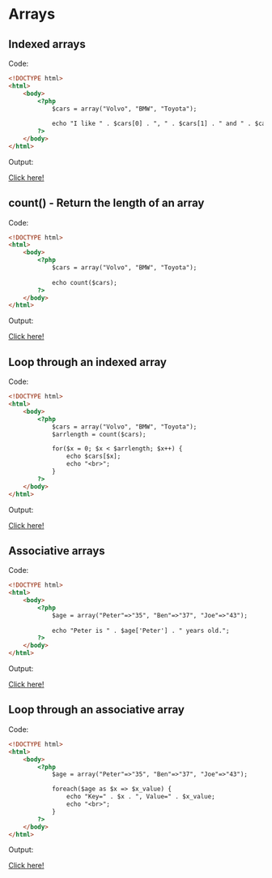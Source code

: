 # Arrays

## Indexed arrays

Code: 

```html
<!DOCTYPE html>
<html>
    <body>
        <?php
            $cars = array("Volvo", "BMW", "Toyota"); 
            
            echo "I like " . $cars[0] . ", " . $cars[1] . " and " . $cars[2] . ".";
        ?>
    </body>
</html>
```

Output:

[Click here!](https://www.w3schools.com/php/phptryit.asp?filename=tryphp_array_num)

## count() - Return the length of an array

Code: 

```html
<!DOCTYPE html>
<html>
    <body>
        <?php
            $cars = array("Volvo", "BMW", "Toyota");
            
            echo count($cars);
        ?>
    </body>
</html>
```

Output:

[Click here!](https://www.w3schools.com/php/phptryit.asp?filename=tryphp_array_length)

## Loop through an indexed array

Code: 

```html
<!DOCTYPE html>
<html>
    <body>
        <?php
            $cars = array("Volvo", "BMW", "Toyota");
            $arrlength = count($cars);

            for($x = 0; $x < $arrlength; $x++) {
                echo $cars[$x];
                echo "<br>";
            }
        ?>
    </body>
</html>
```

Output:

[Click here!](https://www.w3schools.com/php/phptryit.asp?filename=tryphp_array_num_loop)

## Associative arrays

Code: 

```html
<!DOCTYPE html>
<html>
    <body>
        <?php
            $age = array("Peter"=>"35", "Ben"=>"37", "Joe"=>"43");
            
            echo "Peter is " . $age['Peter'] . " years old.";
        ?>
    </body>
</html>
```

Output:

[Click here!](https://www.w3schools.com/php/phptryit.asp?filename=tryphp_array_assoc)

## Loop through an associative array

Code: 

```html
<!DOCTYPE html>
<html>
    <body>
        <?php
            $age = array("Peter"=>"35", "Ben"=>"37", "Joe"=>"43");

            foreach($age as $x => $x_value) {
                echo "Key=" . $x . ", Value=" . $x_value;
                echo "<br>";
            }
        ?>
    </body>
</html>
```

Output:

[Click here!](https://www.w3schools.com/php/phptryit.asp?filename=tryphp_array_assoc_loop)